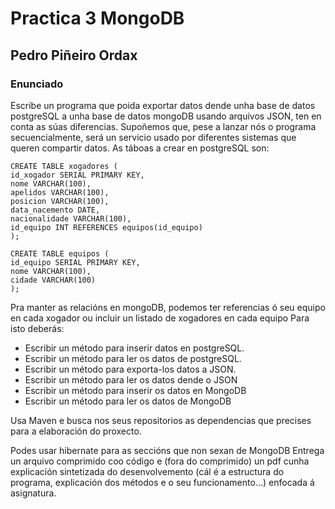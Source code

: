 # Practica 3 MongoDB
## Pedro Piñeiro Ordax

### Enunciado

Escribe un programa que poida exportar datos dende unha base de datos postgreSQL a
unha base de datos mongoDB usando arquivos JSON, ten en conta as súas diferencias.
Supoñemos que, pese a lanzar nós o programa secuencialmente, será un servicio usado
por diferentes sistemas que queren compartir datos.
As táboas a crear en postgreSQL son:

    CREATE TABLE xogadores (
    id_xogador SERIAL PRIMARY KEY,
    nome VARCHAR(100),
    apelidos VARCHAR(100),
    posicion VARCHAR(100),
    data_nacemento DATE,
    nacionalidade VARCHAR(100),
    id_equipo INT REFERENCES equipos(id_equipo)
    );
    
    CREATE TABLE equipos (
    id_equipo SERIAL PRIMARY KEY,
    nome VARCHAR(100),
    cidade VARCHAR(100)
    );

Pra manter as relacións en mongoDB, podemos ter referencias ó seu equipo en cada
xogador ou incluir un listado de xogadores en cada equipo
Para isto deberás:

- Escribir un método para inserir datos en postgreSQL.
- Escribir un método para ler os datos de postgreSQL.
- Escribir un método para exporta-los datos a JSON.
- Escribir un método para ler os datos dende o JSON
- Escribir un método para inserir os datos en MongoDB
- Escribir un método para ler os datos de MongoDB

Usa Maven e busca nos seus repositorios as dependencias que precises para a elaboración
do proxecto.

Podes usar hibernate para as seccións que non sexan de MongoDB
Entrega un arquivo comprimido coo código e (fora do comprimido) un pdf cunha explicación
sintetizada do desenvolvemento (cál é a estructura do programa, explicación dos métodos e
o seu funcionamento…) enfocada á asignatura.